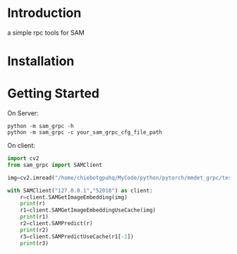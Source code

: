 # Introduction
a simple rpc tools for SAM

# Installation

# Getting Started
On Server:
```shell
python -m sam_grpc -h
python -m sam_grpc -c your_sam_grpc_cfg_file_path
```

On client:
```python
import cv2
from sam_grpc import SAMClient

img=cv2.imread("/home/chiebotgpuhq/MyCode/python/pytorch/mmdet_grpc/test_weight/2.jpg")

with SAMClient("127.0.0.1","52018") as client:
    r=client.SAMGetImageEmbedding(img)
    print(r)
    r1=client.SAMGetImageEmbeddingUseCache(img)
    print(r1)
    r2=client.SAMPredict(r)
    print(r2)
    r3=client.SAMPredictUseCache(r1[-1])
    print(r3)
```
